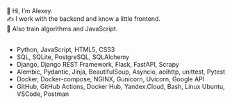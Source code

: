 <div>👋 Hi, I’m Alexey.</div>
<div>✍️ I work with the backend and know a little frontend.</div>
<div>🧠 Also train algorithms and JavaScript.</div>
<br>

- Python, JavaScript, HTML5, CSS3
- SQL, SQLite, PostgreSQL, SQLAlchemy
- Django, Django REST Framework, Flask, FastAPI, Scrapy
- Alembic, Pydantic, Jinja, BeautifulSoup, Asyncio, aoihttp, unittest, Pytest
- Docker, Docker-compose, NGINX, Gunicorn, Uvicorn, Google API
- GitHub, GitHub Actions, Docker Hub, Yandex.Cloud, Bash, Linux Ubuntu, VSCode, Postman

<!---
AlexeyPlz/AlexeyPlz is a ✨ special ✨ repository because its `README.md` (this file) appears on your GitHub profile.
You can click the Preview link to take a look at your changes.
--->
